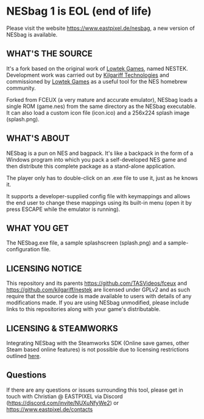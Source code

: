 # NESbag 1 is EOL (end of life)

Please visit the website https://www.eastpixel.de/nesbag, a new version of NESbag is available.

## WHAT'S THE SOURCE
It's a fork based on the original work of [Lowtek Games](http://lowtek.co.uk), named NESTEK.
Development work was carried out by [Kilgariff Technologies](https://kilgariff.tech) and commissioned by [Lowtek Games](http://lowtek.co.uk) as a useful tool for the NES homebrew community.

Forked from FCEUX (a very mature and accurate emulator), NESbag loads a single ROM (game.nes) from the same directory as the NESbag executable. It can also load a custom icon file (icon.ico) and a 256x224 splash image (splash.png).

## WHAT'S ABOUT
NESbag is a pun on NES and bagpack. It's like a backpack in the form of a Windows program into which you pack a self-developed NES game and then distribute this complete package as a stand-alone application.

The player only has to double-click on an .exe file to use it, just as he knows it.

It supports a developer-supplied config file with keymappings and allows the end user to change these mappings using its built-in menu (open it by press ESCAPE while the emulator is running).

## WHAT YOU GET
The NESbag.exe file, a sample splashscreen (splash.png) and a sample-configuration file.

## LICENSING NOTICE
This repository and its parents https://github.com/TASVideos/fceux and https://github.com/kilgariff/nestek are licensed under GPLv2 and as such require that the source code is made available to users with details of any modifications made. If you are using NESbag unmodified, please include links to this repositories along with your game's distributable.

## LICENSING & STEAMWORKS
Integrating NESbag with the Steamworks SDK (Online save games, other Steam based online features) is not possible due to licensing restrictions outlined [here](https://partner.steamgames.com/doc/sdk/uploading/distributing_opensource).

## Questions
If there are any questions or issues surrounding this tool, please get in touch with Christian @ EASTPIXEL via Discord (https://discord.com/invite/NUXuNfyWe2) or https://www.eastpixel.de/contacts
